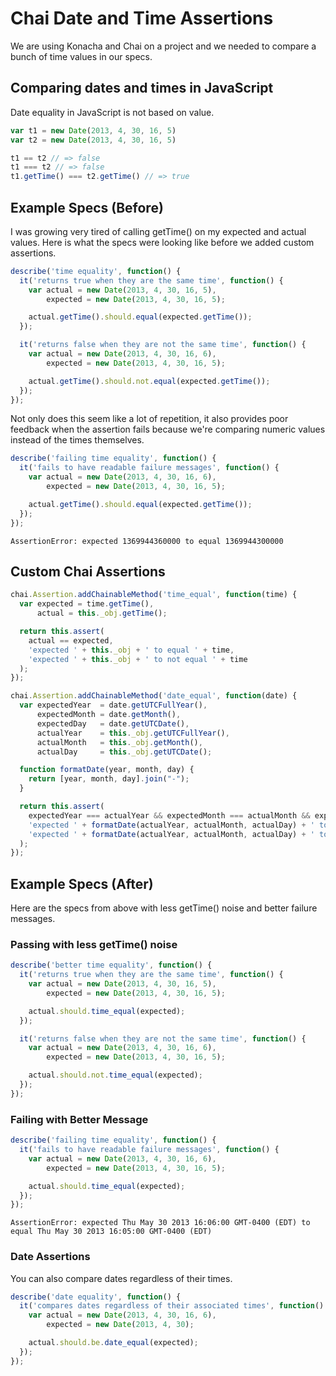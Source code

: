 # Chai Date and Time Assertions

We are using Konacha and Chai on a project and we needed to compare a
bunch of time values in our specs.

## Comparing dates and times in JavaScript

Date equality in JavaScript is not based on value.

```javascript
var t1 = new Date(2013, 4, 30, 16, 5)
var t2 = new Date(2013, 4, 30, 16, 5)

t1 == t2 // => false
t1 === t2 // => false
t1.getTime() === t2.getTime() // => true
```

## Example Specs (Before)

I was growing very tired of calling getTime() on my expected and
actual values. Here is what the specs were looking like before we
added custom assertions.

```javascript
describe('time equality', function() {
  it('returns true when they are the same time', function() {
    var actual = new Date(2013, 4, 30, 16, 5),
        expected = new Date(2013, 4, 30, 16, 5);

    actual.getTime().should.equal(expected.getTime());
  });

  it('returns false when they are not the same time', function() {
    var actual = new Date(2013, 4, 30, 16, 6),
        expected = new Date(2013, 4, 30, 16, 5);

    actual.getTime().should.not.equal(expected.getTime());
  });
});
```

Not only does this seem like a lot of repetition, it also provides
poor feedback when the assertion fails because we're comparing numeric
values instead of the times themselves.

```javascript
describe('failing time equality', function() {
  it('fails to have readable failure messages', function() {
    var actual = new Date(2013, 4, 30, 16, 6),
        expected = new Date(2013, 4, 30, 16, 5);

    actual.getTime().should.equal(expected.getTime());
  });
});
```

    AssertionError: expected 1369944360000 to equal 1369944300000

## Custom Chai Assertions

```javascript
chai.Assertion.addChainableMethod('time_equal', function(time) {
  var expected = time.getTime(),
      actual = this._obj.getTime();

  return this.assert(
    actual == expected,
    'expected ' + this._obj + ' to equal ' + time,
    'expected ' + this._obj + ' to not equal ' + time
  );
});

chai.Assertion.addChainableMethod('date_equal', function(date) {
  var expectedYear  = date.getUTCFullYear(),
      expectedMonth = date.getMonth(),
      expectedDay   = date.getUTCDate(),
      actualYear    = this._obj.getUTCFullYear(),
      actualMonth   = this._obj.getMonth(),
      actualDay     = this._obj.getUTCDate();

  function formatDate(year, month, day) {
    return [year, month, day].join("-");
  }

  return this.assert(
    expectedYear === actualYear && expectedMonth === actualMonth && expectedDay === actualDay,
    'expected ' + formatDate(actualYear, actualMonth, actualDay) + ' to equal' + formatDate(expectedYear, expectedMonth, expectedDay),
    'expected ' + formatDate(actualYear, actualMonth, actualDay) + ' to not equal' + formatDate(expectedYear, expectedMonth, expectedDay)
  );
});
```

## Example Specs (After)

Here are the specs from above with less getTime() noise and better failure messages.

### Passing with less getTime() noise

```javascript
describe('better time equality', function() {
  it('returns true when they are the same time', function() {
    var actual = new Date(2013, 4, 30, 16, 5),
        expected = new Date(2013, 4, 30, 16, 5);

    actual.should.time_equal(expected);
  });

  it('returns false when they are not the same time', function() {
    var actual = new Date(2013, 4, 30, 16, 6),
        expected = new Date(2013, 4, 30, 16, 5);

    actual.should.not.time_equal(expected);
  });
});
```

### Failing with Better Message

```javascript
describe('failing time equality', function() {
  it('fails to have readable failure messages', function() {
    var actual = new Date(2013, 4, 30, 16, 6),
        expected = new Date(2013, 4, 30, 16, 5);

    actual.should.time_equal(expected);
  });
});
```

    AssertionError: expected Thu May 30 2013 16:06:00 GMT-0400 (EDT) to equal Thu May 30 2013 16:05:00 GMT-0400 (EDT)

### Date Assertions

You can also compare dates regardless of their times.

```javascript
describe('date equality', function() {
  it('compares dates regardless of their associated times', function() {
    var actual = new Date(2013, 4, 30, 16, 6),
        expected = new Date(2013, 4, 30);

    actual.should.be.date_equal(expected);
  });
});
```
